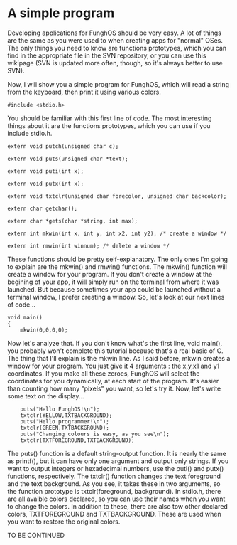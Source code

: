 # A simple program #

Developing applications for FunghOS should be very easy. A lot of things are the same as you were used to when creating apps for "normal" OSes. The only things you need to know are functions prototypes, which you can find in the appropriate file in the SVN repository, or you can use this wikipage (SVN is updated more often, though, so it's always better to use SVN).

Now, I will show you a simple program for FunghOS, which will read a string from the keyboard, then print it using various colors.


```
#include <stdio.h>
```

You should be familiar with this first line of code. The most interesting things about it are the functions prototypes, which you can use if you include stdio.h.

```
extern void putch(unsigned char c);

extern void puts(unsigned char *text);

extern void puti(int x);

extern void putx(int x);

extern void txtclr(unsigned char forecolor, unsigned char backcolor);

extern char getchar();

extern char *gets(char *string, int max);

extern int mkwin(int x, int y, int x2, int y2); /* create a window */

extern int rmwin(int winnum); /* delete a window */

```

These functions should be pretty self-explanatory. The only ones I'm going to explain are the mkwin() and rmwin() functions. The mkwin() function will create a window for your program. If you don't create a window at the begining of your app, it will simply run on the terminal from where it was launched. But because sometimes your app could be launched without a terminal window, I prefer creating a window.
So, let's look at our next lines of code...

```
void main()
{
	mkwin(0,0,0,0);
```

Now let's analyze that. If you don't know what's the first line, void main(), you probably won't complete this tutorial because that's a real basic of C. The thing that I'll explain is the mkwin line. As I said before, mkwin creates a window for your program. You just give it 4 arguments : the x,y,x1 and y1 coordinates. If you make all these zeroes, FunghOS will select the coordinates for you dynamically, at each start of the program. It's easier than counting how many "pixels" you want, so let's try it. Now, let's write some text on the display...

```
	puts("Hello FunghOS!\n");
	txtclr(YELLOW,TXTBACKGROUND);
	puts("Hello programmer!\n");
	txtclr(GREEN,TXTBACKGROUND);
	puts("Changing colours is easy, as you see\n");
	txtclr(TXTFOREGROUND,TXTBACKGROUND);
```

The puts() function is a default string-output function. It is nearly the same as printf(), but it can have only one argument and output only strings. If you want to output integers or hexadecimal numbers, use the puti() and putx() functions, respectively. The txtclr() function changes the text foreground and the text background. As you see, it takes these in two arguments, so the function prototype is txtclr(foreground, background). In stdio.h, there are all avaible colors declared, so you can use their names when you want to change the colors. In addition to these, there are also tow other declared colors, TXTFOREGROUND and TXTBACKGROUND. These are used when you want to restore the original colors.

TO BE CONTINUED